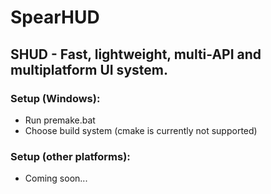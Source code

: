 # SpearHUD
## SHUD - Fast, lightweight, multi-API and multiplatform UI system.

### Setup (Windows): 
- Run premake.bat
- Choose build system (cmake is currently not supported)

### Setup (other platforms):
- Coming soon...
